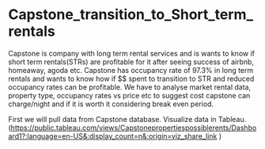 # Capstone_transition_to_Short_term_rentals
Capstone is company with long term rental services and is wants to know if short term rentals(STRs) are profitable for it after seeing success of airbnb, homeaway, agoda etc.
Capstone has occupancy rate of 97.3% in long term rentals and wants to know how if $$ spent to transition to STR and reduced occupancy rates can be profitable.
We have to analyse market rental data, property type, occupancy rates vs price etc to suggest cost capstone can charge/night and if it is worth it considering break even period.


First we will pull data from Capstone database.
Visualize data in Tableau.    (https://public.tableau.com/views/Capstonepropertiespossiblerents/Dashboard1?:language=en-US&:display_count=n&:origin=viz_share_link )


